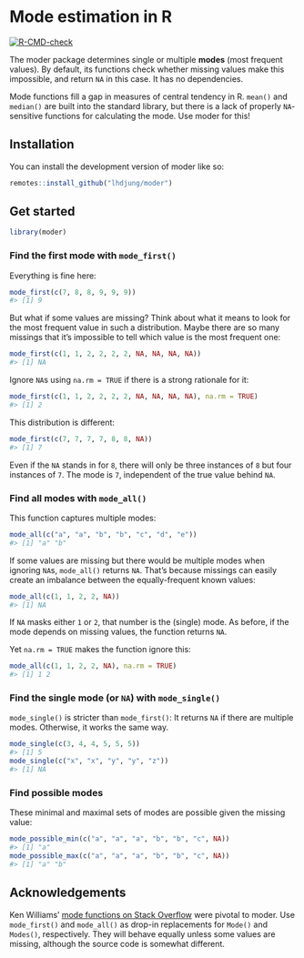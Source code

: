 
<!-- README.md is generated from README.Rmd. Please edit that file -->

# Mode estimation in R

<!-- badges: start -->

[![R-CMD-check](https://github.com/lhdjung/moder/actions/workflows/R-CMD-check.yaml/badge.svg)](https://github.com/lhdjung/moder/actions/workflows/R-CMD-check.yaml)

<!-- badges: end -->

The moder package determines single or multiple **modes** (most frequent
values). By default, its functions check whether missing values make
this impossible, and return `NA` in this case. It has no dependencies.

Mode functions fill a gap in measures of central tendency in R. `mean()`
and `median()` are built into the standard library, but there is a lack
of properly `NA`-sensitive functions for calculating the mode. Use moder
for this!

## Installation

You can install the development version of moder like so:

``` r
remotes::install_github("lhdjung/moder")
```

## Get started

``` r
library(moder)
```

### Find the first mode with `mode_first()`

Everything is fine here:

``` r
mode_first(c(7, 8, 8, 9, 9, 9))
#> [1] 9
```

But what if some values are missing? Think about what it means to look
for the most frequent value in such a distribution. Maybe there are so
many missings that it’s impossible to tell which value is the most
frequent one:

``` r
mode_first(c(1, 1, 2, 2, 2, 2, NA, NA, NA, NA))
#> [1] NA
```

Ignore `NA`s using `na.rm = TRUE` if there is a strong rationale for it:

``` r
mode_first(c(1, 1, 2, 2, 2, 2, NA, NA, NA, NA), na.rm = TRUE)
#> [1] 2
```

This distribution is different:

``` r
mode_first(c(7, 7, 7, 7, 8, 8, NA))
#> [1] 7
```

Even if the `NA` stands in for `8`, there will only be three instances
of `8` but four instances of `7`. The mode is `7`, independent of the
true value behind `NA`.

### Find all modes with `mode_all()`

This function captures multiple modes:

``` r
mode_all(c("a", "a", "b", "b", "c", "d", "e"))
#> [1] "a" "b"
```

If some values are missing but there would be multiple modes when
ignoring `NA`s, `mode_all()` returns `NA`. That’s because missings can
easily create an imbalance between the equally-frequent known values:

``` r
mode_all(c(1, 1, 2, 2, NA))
#> [1] NA
```

If `NA` masks either `1` or `2`, that number is the (single) mode. As
before, if the mode depends on missing values, the function returns
`NA`.

Yet `na.rm = TRUE` makes the function ignore this:

``` r
mode_all(c(1, 1, 2, 2, NA), na.rm = TRUE)
#> [1] 1 2
```

### Find the single mode (or `NA`) with `mode_single()`

`mode_single()` is stricter than `mode_first()`: It returns `NA` if
there are multiple modes. Otherwise, it works the same way.

``` r
mode_single(c(3, 4, 4, 5, 5, 5))
#> [1] 5
mode_single(c("x", "x", "y", "y", "z"))
#> [1] NA
```

### Find possible modes

These minimal and maximal sets of modes are possible given the missing
value:

``` r
mode_possible_min(c("a", "a", "a", "b", "b", "c", NA))
#> [1] "a"
mode_possible_max(c("a", "a", "a", "b", "b", "c", NA))
#> [1] "a" "b"
```

## Acknowledgements

Ken Williams’ [mode functions on Stack
Overflow](https://stackoverflow.com/questions/2547402/how-to-find-the-statistical-mode/8189441#8189441)
were pivotal to moder. Use `mode_first()` and `mode_all()` as drop-in
replacements for `Mode()` and `Modes()`, respectively. They will behave
equally unless some values are missing, although the source code is
somewhat different.
